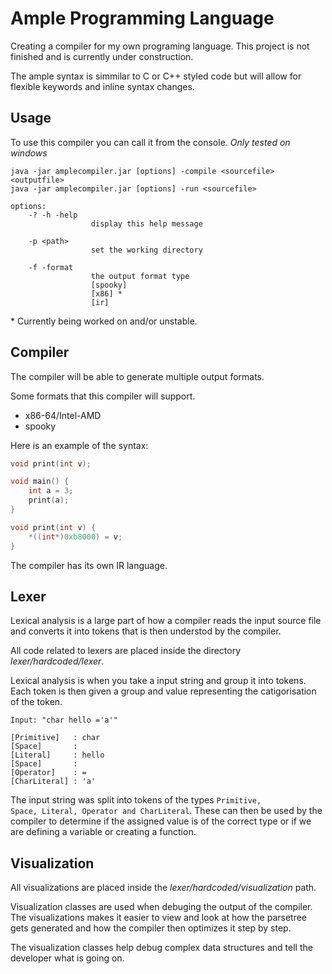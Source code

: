# Ample Programming Language
Creating a compiler for my own programing language.
This project is not finished and is currently under construction.

The ample syntax is simmilar to C or C++ styled code but will allow for flexible
keywords and inline syntax changes.

## Usage

To use this compiler you can call it from the console. *Only tested on windows*

```
java -jar amplecompiler.jar [options] -compile <sourcefile> <outputfile>
java -jar amplecompiler.jar [options] -run <sourcefile>

options:
    -? -h -help
                  display this help message

    -p <path>
                  set the working directory

    -f -format
                  the output format type
                  [spooky]
                  [x86] *
                  [ir]
```

\* Currently being worked on and/or unstable.

## Compiler

The compiler will be able to generate multiple output formats.

Some formats that this compiler will support.
 * x86-64/Intel-AMD
 * spooky

Here is an example of the syntax:

```cpp
void print(int v);

void main() {
    int a = 3;
    print(a);
}

void print(int v) {
    *((int*)0xb8000) = v;
}
```

The compiler has its own IR language.


## Lexer
Lexical analysis is a large part of how a compiler reads the input source file and
converts it into tokens that is then understod by the compiler.

All code related to lexers are placed inside the directory *lexer/hardcoded/lexer*.

Lexical analysis is when you take a input string and group it into tokens. Each token
is then given a group and value representing the catigorisation of the token.


```
Input: "char hello ='a'"

[Primitive]   : char
[Space]       :
[Literal]     : hello
[Space]       :
[Operator]    : =
[CharLiteral] : 'a'
```

The input string was split into tokens of the types <code>Primitive, Space, Literal,
Operator and CharLiteral</code>. These can then be used by the compiler to determine
if the assigned value is of the correct type or if we are defining a variable or
creating a function.



## Visualization
All visualizations are placed inside the *lexer/hardcoded/visualization* path.

Visualization classes are used when debuging the output of the compiler. The visualizations
makes it easier to view and look at how the parsetree gets generated and how the compiler
then optimizes it step by step.

The visualization classes help debug complex data structures and tell the developer what is
going on.